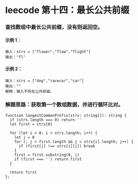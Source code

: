 # leecode 第十四：最长公共前缀
### 查找数组中最长公共前缀，没有则返回空。
#### 示例 1：
```
输入：strs = ["flower","flow","flight"]
输出："fl"
```
#### 示例 2：
```
输入：strs = ["dog","racecar","car"]
输出：""
解释：输入不存在公共前缀。
```
### 解题思路：获取第一个数组数据，并进行循环比对。
```
function longestCommonPrefix(strs: string[]): string {
  if (strs.length === 0) return ''
  let first = strs[0]

  for (let i = 0; i < strs.length; i++) {
    let j = 0
    for (; j < first.length && j < strs[i].length; j++) {
      if (first[j] !== strs[i][j]) break
    }
    first = first.substring(0, j)
    if (first === '') return first
  }

  return first
};
```